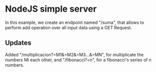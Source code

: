# NodeJS simple server

In this example, we create an endpoint named "/suma", that allows to perform add operation over all input data using a GET Request.

## Updates

Added "/multiplicacion?=M1&=M2&=M3...&=MN", for multiplicate the numbers Mi each other, and "/fibonacci?=n", for a fibonacci's series of n numbers.
